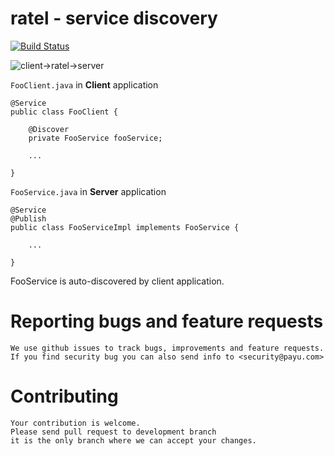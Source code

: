 ratel - service discovery
=================

[![Build Status](https://travis-ci.org/PayU-Tech/Ratel.svg?branch=master)](https://travis-ci.org/PayU-Tech/Ratel)

![client->ratel->server](http://yuml.me/diagram/scruffy/class/[FooClient]discover-%3E[Ratel%20Server],%20[FooServer]publish-%3E[Ratel%20Server],%20[FooClient]-%3E[FooServer])

`FooClient.java` in **Client** application

    @Service
    public class FooClient {
    
        @Discover
        private FooService fooService;
        
        ...
        
    }	



`FooService.java` in **Server** application

    @Service
    @Publish
    public class FooServiceImpl implements FooService {

        ...
        
    }	


FooService is auto-discovered by client application.


# Reporting bugs and feature requests
    We use github issues to track bugs, improvements and feature requests.
    If you find security bug you can also send info to <security@payu.com>

# Contributing
    Your contribution is welcome.
    Please send pull request to development branch
    it is the only branch where we can accept your changes.
